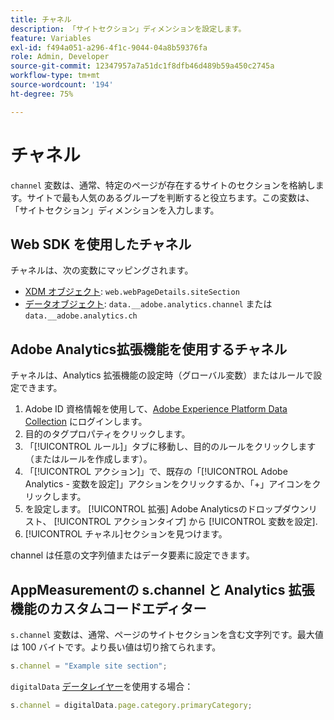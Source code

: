 ```yaml
---
title: チャネル
description: 「サイトセクション」ディメンションを設定します。
feature: Variables
exl-id: f494a051-a296-4f1c-9044-04a8b59376fa
role: Admin, Developer
source-git-commit: 12347957a7a51dc1f8dfb46d489b59a450c2745a
workflow-type: tm+mt
source-wordcount: '194'
ht-degree: 75%

---
```


# チャネル

`channel` 変数は、通常、特定のページが存在するサイトのセクションを格納します。サイトで最も人気のあるグループを判断すると役立ちます。この変数は、「サイトセクション」ディメンションを入力します。

## Web SDK を使用したチャネル

チャネルは、次の変数にマッピングされます。

* [XDM オブジェクト](/help/implement/aep-edge/xdm-var-mapping.md): `web.webPageDetails.siteSection`
* [データオブジェクト](/help/implement/aep-edge/data-var-mapping.md): `data.__adobe.analytics.channel` または `data.__adobe.analytics.ch`

## Adobe Analytics拡張機能を使用するチャネル

チャネルは、Analytics 拡張機能の設定時（グローバル変数）またはルールで設定できます。

1. Adobe ID 資格情報を使用して、[Adobe Experience Platform Data Collection](https://experience.adobe.com/data-collection) にログインします。
2. 目的のタグプロパティをクリックします。
3. 「[!UICONTROL ルール]」タブに移動し、目的のルールをクリックします（またはルールを作成します）。
4. 「[!UICONTROL アクション]」で、既存の「[!UICONTROL Adobe Analytics - 変数を設定]」アクションをクリックするか、「+」アイコンをクリックします。
5. を設定します。 [!UICONTROL 拡張] Adobe Analyticsのドロップダウンリスト、 [!UICONTROL アクションタイプ] から [!UICONTROL 変数を設定].
6. [!UICONTROL チャネル]セクションを見つけます。

channel は任意の文字列値またはデータ要素に設定できます。

## AppMeasurementの s.channel と Analytics 拡張機能のカスタムコードエディター

`s.channel` 変数は、通常、ページのサイトセクションを含む文字列です。最大値は 100 バイトです。より長い値は切り捨てられます。

```js
s.channel = "Example site section";
```

`digitalData` [データレイヤー](../../prepare/data-layer.md)を使用する場合：

```js
s.channel = digitalData.page.category.primaryCategory;
```
